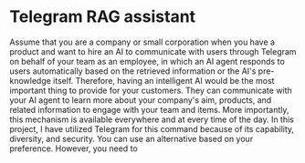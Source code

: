 # Telegram RAG assistant
Assume that you are a company or small corporation when you have a product and want to hire an AI to communicate with users through Telegram on behalf of your team as an employee, in which an AI agent responds to users automatically based on the retrieved information or the AI's pre-knowledge itself. Therefore, having an intelligent AI would be the most important thing to provide for your customers. They can communicate with your AI agent to learn more about your company's aim, products, and related information to engage with your team and items. More importantly, this mechanism is available everywhere and at every time of the day.
In this project, I have utilized Telegram for this command because of its capability, diversity, and security. You can use an alternative based on your preference. However, you need to 
